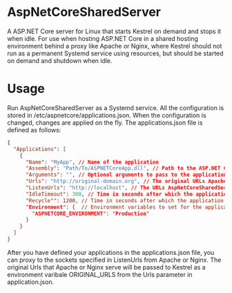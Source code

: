 # AspNetCoreSharedServer
A ASP.NET Core server for Linux that starts Kestrel on demand and stops it when idle. For use when hosting
ASP.NET Core in a shared hosting environment behind a proxy like Apache or Nginx, where Kestrel should not 
run as a permanent Systemd service using resources, but should be started on demand and shutdown when idle. 

# Usage
Run AspNetCoreSharedServer as a Systemd service. All the configuration is stored in /etc/aspnetcore/applications.json.
When the configuration is changed, changes are applied on the fly. The applications.json file is defined as follows:
```json
{
  "Applications": [
    {
      "Name": "MyApp", // Name of the application
      "Assembly": "Path/To/ASPNETCoreApp.dll", // Path to the ASP.NET Core application DLL
      "Arguments": "", // Optional arguments to pass to the application
      "Urls": "http://original-domain.org", // The original URLs Apache or Nginx will listen on
      "ListenUrls": "http://localhost", // The URLs AspNetCoreSharedServer will listen on, and that you will proxy to from Apache or Nginx
      "IdleTimeout": 300, // Time in seconds after which the application will be stopped if idle
      "Recycle"": 1200, // Time in seconds after which the application will be recycled
      "Environment": {  // Environment variables to set for the application
        "ASPNETCORE_ENVIRONMENT": "Production"
      }
    }
  ]
}
```

After you have defined your applications in the applications.json file, you can proxy to the sockets specified in ListenUrls 
from Apache or Nginx. The original Urls that Apache or Nginx serve will be passed to Kestrel as a environment varibale
ORIGINAL_URLS from the Urls parameter in application.json.